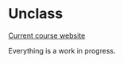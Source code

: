Unclass
=======

[Current course website](http://www.medill.us/13SP-Unclass/)

Everything is a work in progress. 